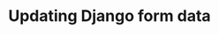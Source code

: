 ---
layout     : post
title      : Updating Django form data
tags       : [django, web, development, forms, validation]
categories : [development]
excerpt    : |
  This article describes Django 
---